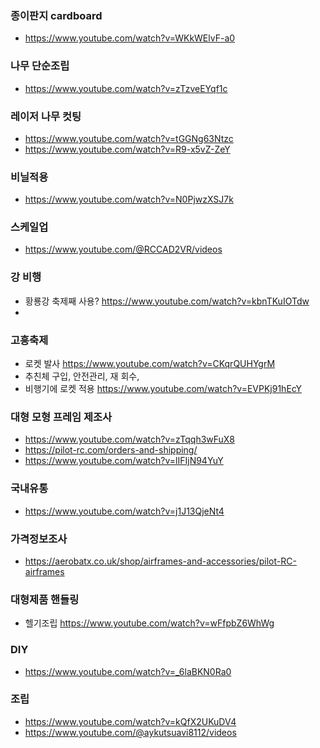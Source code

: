 
### 종이판지 cardboard
- https://www.youtube.com/watch?v=WKkWElvF-a0




### 나무 단순조립
- https://www.youtube.com/watch?v=zTzveEYqf1c

### 레이저 나무 컷팅
- https://www.youtube.com/watch?v=tGGNg63Ntzc
- https://www.youtube.com/watch?v=R9-x5vZ-ZeY

### 비닐적용
- https://www.youtube.com/watch?v=N0PjwzXSJ7k



### 스케일업

- https://www.youtube.com/@RCCAD2VR/videos



### 강 비행
- 황룡강 축제째 사용? https://www.youtube.com/watch?v=kbnTKuIOTdw
- 


### 고흥축제
- 로켓 발사 https://www.youtube.com/watch?v=CKqrQUHYgrM
- 추친체 구입, 안전관리, 재 회수, 
- 비행기에 로켓 적용 https://www.youtube.com/watch?v=EVPKj91hEcY





### 대형 모형 프레임 제조사
- https://www.youtube.com/watch?v=zTqqh3wFuX8
- https://pilot-rc.com/orders-and-shipping/
- https://www.youtube.com/watch?v=lIFIjN94YuY



### 국내유통
- https://www.youtube.com/watch?v=j1J13QjeNt4


### 가격정보조사
- https://aerobatx.co.uk/shop/airframes-and-accessories/pilot-RC-airframes



### 대형제품 핸들링
- 헬기조립 https://www.youtube.com/watch?v=wFfpbZ6WhWg

### DIY
- https://www.youtube.com/watch?v=_6laBKN0Ra0





### 조립
- https://www.youtube.com/watch?v=kQfX2UKuDV4
- https://www.youtube.com/@aykutsuavi8112/videos




